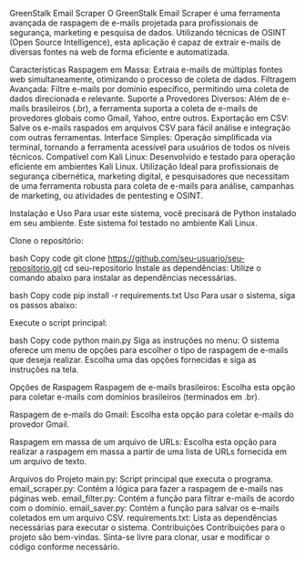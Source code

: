 GreenStalk Email Scraper
O GreenStalk Email Scraper é uma ferramenta avançada de raspagem de e-mails projetada para profissionais de segurança, marketing e pesquisa de dados. Utilizando técnicas de OSINT (Open Source Intelligence), esta aplicação é capaz de extrair e-mails de diversas fontes na web de forma eficiente e automatizada.

Características
Raspagem em Massa: Extraia e-mails de múltiplas fontes web simultaneamente, otimizando o processo de coleta de dados.
Filtragem Avançada: Filtre e-mails por domínio específico, permitindo uma coleta de dados direcionada e relevante.
Suporte a Provedores Diversos: Além de e-mails brasileiros (.br), a ferramenta suporta a coleta de e-mails de provedores globais como Gmail, Yahoo, entre outros.
Exportação em CSV: Salve os e-mails raspados em arquivos CSV para fácil análise e integração com outras ferramentas.
Interface Simples: Operação simplificada via terminal, tornando a ferramenta acessível para usuários de todos os níveis técnicos.
Compatível com Kali Linux: Desenvolvido e testado para operação eficiente em ambientes Kali Linux.
Utilização
Ideal para profissionais de segurança cibernética, marketing digital, e pesquisadores que necessitam de uma ferramenta robusta para coleta de e-mails para análise, campanhas de marketing, ou atividades de pentesting e OSINT.

Instalação e Uso
Para usar este sistema, você precisará de Python instalado em seu ambiente. Este sistema foi testado no ambiente Kali Linux.

Clone o repositório:

bash
Copy code
git clone https://github.com/seu-usuario/seu-repositorio.git
cd seu-repositorio
Instale as dependências:
Utilize o comando abaixo para instalar as dependências necessárias.

bash
Copy code
pip install -r requirements.txt
Uso
Para usar o sistema, siga os passos abaixo:

Execute o script principal:

bash
Copy code
python main.py
Siga as instruções no menu:
O sistema oferece um menu de opções para escolher o tipo de raspagem de e-mails que deseja realizar. Escolha uma das opções fornecidas e siga as instruções na tela.

Opções de Raspagem
Raspagem de e-mails brasileiros: Escolha esta opção para coletar e-mails com domínios brasileiros (terminados em .br).

Raspagem de e-mails do Gmail: Escolha esta opção para coletar e-mails do provedor Gmail.

Raspagem em massa de um arquivo de URLs: Escolha esta opção para realizar a raspagem em massa a partir de uma lista de URLs fornecida em um arquivo de texto.

Arquivos do Projeto
main.py: Script principal que executa o programa.
email_scraper.py: Contém a lógica para fazer a raspagem de e-mails nas páginas web.
email_filter.py: Contém a função para filtrar e-mails de acordo com o domínio.
email_saver.py: Contém a função para salvar os e-mails coletados em um arquivo CSV.
requirements.txt: Lista as dependências necessárias para executar o sistema.
Contribuições
Contribuições para o projeto são bem-vindas. Sinta-se livre para clonar, usar e modificar o código conforme necessário.
